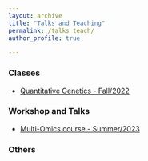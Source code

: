 ```yaml
---
layout: archive
title: "Talks and Teaching"
permalink: /talks_teach/
author_profile: true

---
```



### Classes

- [Quantitative Genetics - Fall/2022](talks_teach/QuantGen/index.md)

### Workshop and Talks 

- [Multi-Omics course - Summer/2023](talks_teach/Multi_Omics23/index.md)


### Others



